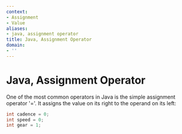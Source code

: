 ```yaml
---
context:
- Assignment
- Value
aliases:
- java, assignment operator
title: Java, Assignment Operator
domain:
- ''
---
```


# Java, Assignment Operator

One of the most common operators in Java is the simple assignment operator '='. It assigns the value on its right to the operand on its left:

```java
int cadence = 0;
int speed = 0;
int gear = 1;
```
